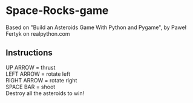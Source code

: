 # Space-Rocks-game
Based on "Build an Asteroids Game With Python and Pygame", by Paweł Fertyk on realpython.com

## Instructions
UP ARROW = thrust\
LEFT ARROW = rotate left\
RIGHT ARROW = rotate right\
SPACE BAR = shoot\
Destroy all the asteroids to win!
